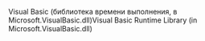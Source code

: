 <span data-ttu-id="900ed-101">Visual Basic (библиотека времени выполнения, в Microsoft.VisualBasic.dll)</span><span class="sxs-lookup"><span data-stu-id="900ed-101">Visual Basic Runtime Library (in Microsoft.VisualBasic.dll)</span></span>